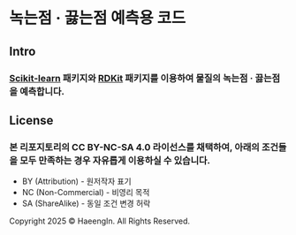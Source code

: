 # 녹는점 · 끓는점 예측용 코드
## Intro
### <a href="https://scikit-learn.org/stable/" target="_blank" rel="noopener noreferrer">Scikit-learn</a> 패키지와 <a href="https://www.rdkit.org/" target="_blank" rel="noopener noreferrer">RDKit</a> 패키지를 이용하여 물질의 녹는점 · 끓는점을 예측합니다.

## License
### 본 리포지토리의 CC BY-NC-SA 4.0 라이선스를 채택하여, 아래의 조건들을 모두 만족하는 경우 자유롭게 이용하실 수 있습니다.
- BY (Attribution) - 원저작자 표기
- NC (Non-Commercial) - 비영리 목적
- SA (ShareAlike) - 동일 조건 변경 허락

Copyright 2025 &copy; HaeengIn. All Rights Reserved.